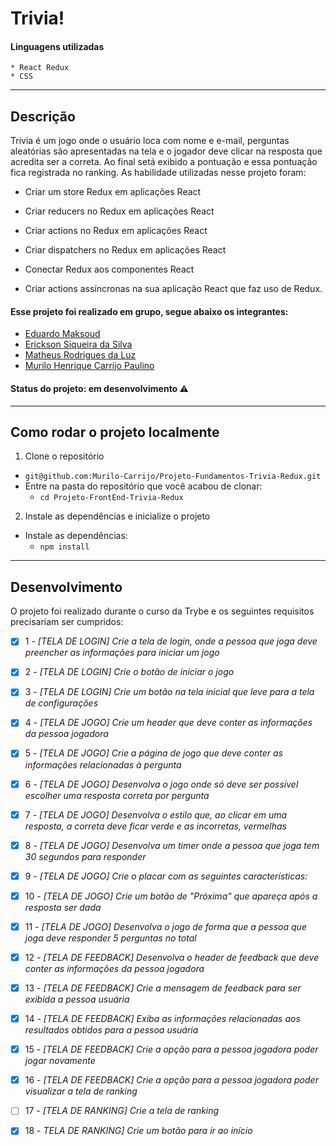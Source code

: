 # Trivia!

#### Linguagens utilizadas

    * React Redux
    * CSS

---

## Descrição

Trivia é um jogo onde o usuário loca com nome e e-mail, perguntas aleatórias são apresentadas na tela e o jogador deve clicar na resposta que acredita ser a correta. Ao final setá exibido a pontuação e essa pontuação fica registrada no ranking. As habilidade utilizadas nesse projeto foram:

  * Criar um store Redux em aplicações React

  * Criar reducers no Redux em aplicações React

  * Criar actions no Redux em aplicações React

  * Criar dispatchers no Redux em aplicações React

  * Conectar Redux aos componentes React

  * Criar actions assíncronas na sua aplicação React que faz uso de Redux.

#### Esse projeto foi realizado em grupo, segue abaixo os integrantes:

  * [Eduardo Maksoud](https://github.com/Eduardomak)
  * [Erickson Siqueira da Silva](https://github.com/EricksonSiqueira)
  * [Matheus Rodrigues da Luz](https://github.com/matheus-luz)
  * [Murilo Henrique Carrijo Paulino](https://github.com/Murilo-Carrijo)



#### Status do projeto: em desenvolvimento ⚠️

---

## Como rodar o projeto localmente

1. Clone o repositório
  * `git@github.com:Murilo-Carrijo/Projeto-Fundamentos-Trivia-Redux.git`
  * Entre na pasta do repositório que você acabou de clonar:
    * `cd Projeto-FrontEnd-Trivia-Redux`

2. Instale as dependências e inicialize o projeto
  * Instale as dependências:
    * `npm install`


---

## Desenvolvimento

O projeto foi realizado durante o curso da Trybe e os seguintes requisitos precisariam ser cumpridos: 

  - [X]  1 - _[TELA DE LOGIN] Crie a tela de login, onde a pessoa que joga deve preencher as informações para iniciar um jogo_
  
  - [X]  2 - _[TELA DE LOGIN] Crie o botão de iniciar o jogo_
  
  - [X]  3 - _[TELA DE LOGIN] Crie um botão na tela inicial que leve para a tela de configurações_
  
  - [X]  4 - _[TELA DE JOGO] Crie um header que deve conter as informações da pessoa jogadora_
  
  - [X]  5 - _[TELA DE JOGO] Crie a página de jogo que deve conter as informações relacionadas à pergunta_
  
  - [X]  6 - _[TELA DE JOGO] Desenvolva o jogo onde só deve ser possível escolher uma resposta correta por pergunta_
  
  - [X]  7 - _[TELA DE JOGO] Desenvolva o estilo que, ao clicar em uma resposta, a correta deve ficar verde e as incorretas, vermelhas_
  
  - [X]  8 - _[TELA DE JOGO] Desenvolva um timer onde a pessoa que joga tem 30 segundos para responder_

  - [X]  9 - _[TELA DE JOGO] Crie o placar com as seguintes características:_

  - [X]  10 - _[TELA DE JOGO] Crie um botão de "Próxima" que apareça após a resposta ser dada_

  - [X]  11 - _[TELA DE JOGO] Desenvolva o jogo de forma que a pessoa que joga deve responder 5 perguntas no total_

  - [X]  12 - _[TELA DE FEEDBACK] Desenvolva o header de feedback que deve conter as informações da pessoa jogadora_

  - [X]  13 - _[TELA DE FEEDBACK] Crie a mensagem de feedback para ser exibida a pessoa usuária_

  - [X]  14 - _[TELA DE FEEDBACK] Exiba as informações relacionadas aos resultados obtidos para a pessoa usuária_

  - [X]  15 - _[TELA DE FEEDBACK] Crie a opção para a pessoa jogadora poder jogar novamente_

  - [X]  16 - _[TELA DE FEEDBACK] Crie a opção para a pessoa jogadora poder visualizar a tela de ranking_

  - [ ]  17 - _[TELA DE RANKING] Crie a tela de ranking_

  - [X]  18 - _TELA DE RANKING] Crie um botão para ir ao início_
  
